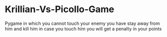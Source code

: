 # Krillian-Vs-Picollo-Game
Pygame in which you cannot touch your enemy you have stay away from him and kill him in case you touch him you will get a penalty in your points
